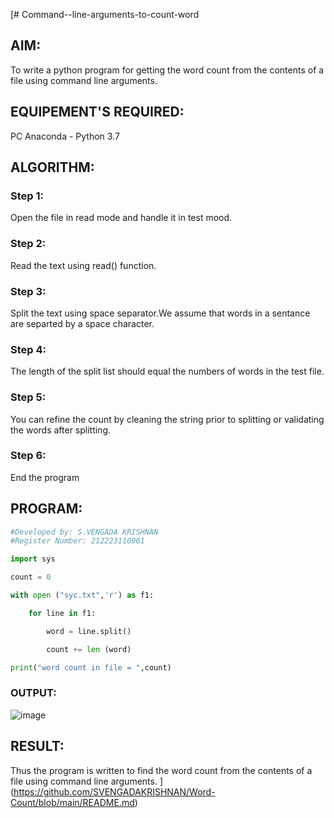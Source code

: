 [# Command--line-arguments-to-count-word
## AIM:
To write a python program for getting the word count from the contents of a file using command line arguments.
## EQUIPEMENT'S REQUIRED: 
PC
Anaconda - Python 3.7
## ALGORITHM: 
### Step 1:
Open the file in read mode and handle it in test mood.

### Step 2:
Read the text using read() function.

### Step 3:
Split the text using space separator.We assume that words in a sentance are separted by a space character.

### Step 4:
The length of the split list should equal the numbers of words in the test file.

### Step 5:
You can refine the count by cleaning the string prior to splitting or validating the words after splitting.

### Step 6:
End the program

## PROGRAM:
```py
#Developed by: S.VENGADA KRISHNAN
#Register Number: 212223110061

import sys

count = 0

with open ("syc.txt",'r') as f1:

    for line in f1:

        word = line.split()

        count += len (word)

print("word count in file = ",count)

```

### OUTPUT:
![image](https://github.com/SVENGADAKRISHNAN/Command--line-arguments-to-count-word/assets/147473084/7be045fd-24ef-4598-aa2b-469c27abe63a)



## RESULT:
Thus the program is written to find the word count from the contents of a file using command line arguments.
](https://github.com/SVENGADAKRISHNAN/Word-Count/blob/main/README.md)
